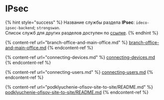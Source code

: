 # IPsec

{% hint style="success" %}
Название службы раздела **IPsec**: `ideco-ipsec-backend`; `strongswan`. \
Список служб для других разделов доступен по [ссылке](../../server-management/terminal.md).
{% endhint %}

{% content-ref url="branch-office-and-main-office.md" %}
[branch-office-and-main-office.md](branch-office-and-main-office.md)
{% endcontent-ref %}

{% content-ref url="connecting-devices.md" %}
[connecting-devices.md](connecting-devices.md)
{% endcontent-ref %}

{% content-ref url="connecting-users.md" %}
[connecting-users.md](connecting-users.md)
{% endcontent-ref %}

{% content-ref url="podklyuchenie-ofisov-site-to-site/README.md" %}
[podklyuchenie-ofisov-site-to-site/README.md](podklyuchenie-ofisov-site-to-site/README.md)
{% endcontent-ref %} 